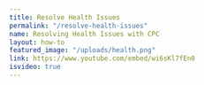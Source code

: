 ```yaml
---
title: Resolve Health Issues
permalink: "/resolve-health-issues"
name: Resolving Health Issues with CPC
layout: how-to
featured_image: "/uploads/health.png"
link: https://www.youtube.com/embed/wi6sKl7fEn0
isvideo: true
---
```


